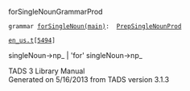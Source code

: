 <span class="title">forSingleNoun</span><span class="type">GrammarProd</span>

`grammar `<span class="classExtLink">[`forSingleNoun(main)`](../object/forSingleNoun(main).html)</span>` :   `[`PrepSingleNounProd`](../object/PrepSingleNounProd.html)

[`en_us.t`](../file/en_us.t.html)`[`[`5494`](../source/en_us.t.html#5494)`]`

<div class="gramrule">

singleNoun-\>np\_ \| 'for' singleNoun-\>np\_

</div>

<div class="ftr">

TADS 3 Library Manual  
Generated on 5/16/2013 from TADS version 3.1.3

</div>
